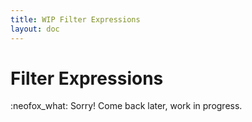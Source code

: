 ```yaml
---
title: WIP Filter Expressions
layout: doc
---
```


# Filter Expressions
:neofox_what: Sorry! Come back later, work in progress.
